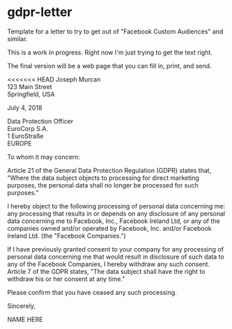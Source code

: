 # gdpr-letter

Template for a letter to try to get out of "Facebook Custom Audiences" and similar.

This is a work in progress.  Right now I'm just trying to get the text right.

The final version will be a web page that you can fill in, print, and send.


<<<<<<< HEAD
Joseph Murcan<br>
123 Main Street<br>
Springfield, USA

July 4, 2018

Data Protection Officer<br>
EuroCorp S.A.<br>
1 EuroStraße<br>
EUROPE


To whom it may concern:

Article 21 of the General Data Protection Regulation
(GDPR) states that, "Where the data subject objects to
processing for direct marketing purposes, the personal
data shall no longer be processed for such purposes."

I hereby object to the following processing of
personal data concerning me: any processing that
results in or depends on any disclosure of any
personal data concerning me to Facebook, Inc.,
Facebook Ireland Ltd, or any of the companies owned
and/or operated by Facebook, Inc. and/or Facebook
Ireland Ltd. (the "Facebook Companies.")

If I have previously granted consent to your company
for any processing of personal data concerning me
that would result in disclosure of such data to
any of the Facebook Companies, I hereby withdraw
any such consent. Article 7 of the GDPR states,
"The data subject shall have the right to withdraw
his or her consent at any time."

Please confirm that you have ceased any such
processing. 

Sincerely,

NAME HERE
